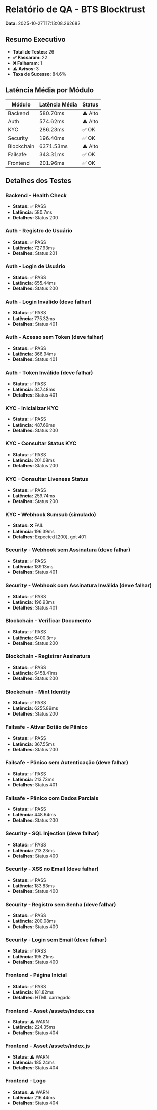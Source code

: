 # Relatório de QA - BTS Blocktrust

**Data:** 2025-10-27T17:13:08.262682

## Resumo Executivo

- **Total de Testes:** 26
- **✅ Passaram:** 22
- **❌ Falharam:** 1
- **⚠️ Avisos:** 3
- **Taxa de Sucesso:** 84.6%

## Latência Média por Módulo

| Módulo | Latência Média | Status |
|--------|----------------|--------|
| Backend | 580.70ms | ⚠️ Alto |
| Auth | 574.62ms | ⚠️ Alto |
| KYC | 286.23ms | ✅ OK |
| Security | 196.40ms | ✅ OK |
| Blockchain | 6371.53ms | ⚠️ Alto |
| Failsafe | 343.31ms | ✅ OK |
| Frontend | 201.96ms | ✅ OK |

## Detalhes dos Testes

### Backend - Health Check

- **Status:** ✅ PASS
- **Latência:** 580.7ms
- **Detalhes:** Status 200

### Auth - Registro de Usuário

- **Status:** ✅ PASS
- **Latência:** 727.93ms
- **Detalhes:** Status 201

### Auth - Login de Usuário

- **Status:** ✅ PASS
- **Latência:** 655.44ms
- **Detalhes:** Status 200

### Auth - Login Inválido (deve falhar)

- **Status:** ✅ PASS
- **Latência:** 775.32ms
- **Detalhes:** Status 401

### Auth - Acesso sem Token (deve falhar)

- **Status:** ✅ PASS
- **Latência:** 366.94ms
- **Detalhes:** Status 401

### Auth - Token Inválido (deve falhar)

- **Status:** ✅ PASS
- **Latência:** 347.48ms
- **Detalhes:** Status 401

### KYC - Inicializar KYC

- **Status:** ✅ PASS
- **Latência:** 487.69ms
- **Detalhes:** Status 200

### KYC - Consultar Status KYC

- **Status:** ✅ PASS
- **Latência:** 201.08ms
- **Detalhes:** Status 200

### KYC - Consultar Liveness Status

- **Status:** ✅ PASS
- **Latência:** 259.74ms
- **Detalhes:** Status 200

### KYC - Webhook Sumsub (simulado)

- **Status:** ❌ FAIL
- **Latência:** 196.39ms
- **Detalhes:** Expected [200], got 401

### Security - Webhook sem Assinatura (deve falhar)

- **Status:** ✅ PASS
- **Latência:** 189.13ms
- **Detalhes:** Status 401

### Security - Webhook com Assinatura Inválida (deve falhar)

- **Status:** ✅ PASS
- **Latência:** 196.93ms
- **Detalhes:** Status 401

### Blockchain - Verificar Documento

- **Status:** ✅ PASS
- **Latência:** 6400.3ms
- **Detalhes:** Status 200

### Blockchain - Registrar Assinatura

- **Status:** ✅ PASS
- **Latência:** 6458.41ms
- **Detalhes:** Status 200

### Blockchain - Mint Identity

- **Status:** ✅ PASS
- **Latência:** 6255.89ms
- **Detalhes:** Status 200

### Failsafe - Ativar Botão de Pânico

- **Status:** ✅ PASS
- **Latência:** 367.55ms
- **Detalhes:** Status 200

### Failsafe - Pânico sem Autenticação (deve falhar)

- **Status:** ✅ PASS
- **Latência:** 213.73ms
- **Detalhes:** Status 401

### Failsafe - Pânico com Dados Parciais

- **Status:** ✅ PASS
- **Latência:** 448.64ms
- **Detalhes:** Status 200

### Security - SQL Injection (deve falhar)

- **Status:** ✅ PASS
- **Latência:** 213.23ms
- **Detalhes:** Status 400

### Security - XSS no Email (deve falhar)

- **Status:** ✅ PASS
- **Latência:** 183.83ms
- **Detalhes:** Status 400

### Security - Registro sem Senha (deve falhar)

- **Status:** ✅ PASS
- **Latência:** 200.08ms
- **Detalhes:** Status 400

### Security - Login sem Email (deve falhar)

- **Status:** ✅ PASS
- **Latência:** 195.21ms
- **Detalhes:** Status 400

### Frontend - Página Inicial

- **Status:** ✅ PASS
- **Latência:** 181.82ms
- **Detalhes:** HTML carregado

### Frontend - Asset /assets/index.css

- **Status:** ⚠️ WARN
- **Latência:** 224.35ms
- **Detalhes:** Status 404

### Frontend - Asset /assets/index.js

- **Status:** ⚠️ WARN
- **Latência:** 185.24ms
- **Detalhes:** Status 404

### Frontend - Logo

- **Status:** ⚠️ WARN
- **Latência:** 216.44ms
- **Detalhes:** Status 404

